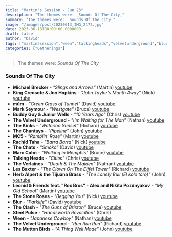```yaml
---
title: "Martin's Session - Jun 23"
description: "The themes were: _Sounds Of The City_"
summary: "The themes were: _Sounds Of The City_"
image: "/images/post/20230613_IMG_2172.jpg"
date: 2023-06-13T00:00:00.0000000
draft: false
author: "David"
tags: ["martinssession","ween","talkingheads","velvetunderground","blur","theclash","buddyguy","michaelbrecker","themuttonbirds","thekinks","lesbaxter","jonhopkins","herbalpert","leonidandfriends","múm","mc5","thechats","marccohn","rachidtaha","steelpulse","markseymour","juniorwells","thechantays","kingcreosote","theverlaines","thestoneroses","youtube"]
categories: ["Gatherings"]
---
```

> The themes were: _Sounds Of The City_
### Sounds Of The City
- **Michael Brecker** - _"Slings and Arrows"_ (Martin) [youtube](https://www.youtube.com/watch?v=ahjiVzaxzN4)
- **King Creosote & Jon Hopkins** - _"John Taylor's Month Away"_ (Nick) [youtube](https://www.youtube.com/watch?v=UgglKPfVmms)
- **múm** - _"Green Grass of Tunnel"_ (David) [youtube](https://www.youtube.com/watch?v=l5hBkQT3-C8)
- **Mark Seymour** - _"Westgate"_ (Bruce) [youtube](https://www.youtube.com/watch?v=wkX9vg0jh58)
- **Buddy Guy & Junior Wells** - _"10 Years Ago"_ (Chris) [youtube](https://www.youtube.com/watch?v=-H8uAfX3wgQ)
- **The Velvet Underground** - _"I'm Waiting for The Man"_ (Nathan) [youtube](https://www.youtube.com/watch?v=99og_g7rXnA)
- **The Kinks** - _"Waterloo Sunset"_ (Richard) [youtube](https://www.youtube.com/watch?v=N_MqfF0WBsU)
- **The Chantays** - _"Pipeline"_ (John) [youtube](https://www.youtube.com/watch?v=w7c2ZKamzS4)
- **MC5** - _"Ramblin' Rose"_ (Martin) [youtube](https://www.youtube.com/watch?v=TMRtqnzA_oU)
- **Rachid Taha** - _"Barra Barra"_ (Nick) [youtube](https://www.youtube.com/watch?v=VmEV6qjY9Nc)
- **The Chats** - _"Smoko"_ (David) [youtube](https://www.youtube.com/watch?v=j58V2vC9EPc)
- **Marc Cohn** - _"Walking in Memphis"_ (Bruce) [youtube](https://www.youtube.com/watch?v=PgRafRp-P-o)
- **Talking Heads** - _"Cities"_ (Chris) [youtube](https://www.youtube.com/watch?v=K5H1nEP2wXA)
- **The Verlaines** - _"Death & The Maiden"_ (Nathan) [youtube](https://www.youtube.com/watch?v=P96cFKd4irY)
- **Les Baxter** - _"The Clown On The Eiffel Tower"_ (Richard) [youtube](https://www.youtube.com/watch?v=JCPh7rAwRNM)
- **Herb Alpert & the Tijuana Brass** - _"The Lonely Bull (El solo toro)"_ (John) [youtube](https://www.youtube.com/watch?v=UYJtU6WV_J4)
- **Leonid & Friends feat. "Rox Bros" - Alex and Nikita Pozdnyakov** - _"My Old School"_ (Martin) [youtube](https://www.youtube.com/watch?v=P_8aZZ9d_EA)
- **The Stone Roses** - _"Begging You"_ (Nick) [youtube](https://www.youtube.com/watch?v=S1Ke19kxGp8)
- **Blur** - _"Parklife"_ (David) [youtube](https://www.youtube.com/watch?v=YSuHrTfcikU)
- **The Clash** - _"The Guns of Brixton"_ (Bruce) [youtube](https://www.youtube.com/watch?v=JcW8VNwYvL0)
- **Steel Pulse** - _"Handsworth Revolution"_ (Chris)
- **Ween** - _"Japanese Cowboy"_ (Nathan) [youtube](https://www.youtube.com/watch?v=2xq9bp2ZBls)
- **The Velvet Underground** - _"Run Run Run"_ (Richard) [youtube](https://www.youtube.com/watch?v=m9ufOljsFZQ)
- **The Mutton Birds** - _"A Thing Well Made"_ (John) [youtube](https://www.youtube.com/watch?v=db-LtAbrYYA)
